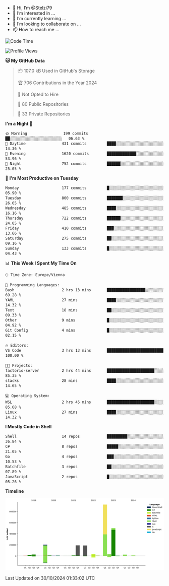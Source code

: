 - 👋 Hi, I’m @Stelzi79
- 👀 I’m interested in ...
- 🌱 I’m currently learning ...
- 💞️ I’m looking to collaborate on ...
- 📫 How to reach me ...

<!--START_SECTION:waka-->
![Code Time](http://img.shields.io/badge/Code%20Time-1%2C098%20hrs%2017%20mins-blue)

![Profile Views](http://img.shields.io/badge/Profile%20Views-0-blue)

**🐱 My GitHub Data** 

> 📦 107.0 kB Used in GitHub's Storage 
 > 
> 🏆 706 Contributions in the Year 2024
 > 
> 🚫 Not Opted to Hire
 > 
> 📜 80 Public Repositories 
 > 
> 🔑 33 Private Repositories 
 > 
**I'm a Night 🦉** 

```text
🌞 Morning                199 commits         ██░░░░░░░░░░░░░░░░░░░░░░░   06.63 % 
🌆 Daytime                431 commits         ████░░░░░░░░░░░░░░░░░░░░░   14.36 % 
🌃 Evening                1620 commits        █████████████░░░░░░░░░░░░   53.96 % 
🌙 Night                  752 commits         ██████░░░░░░░░░░░░░░░░░░░   25.05 % 
```
📅 **I'm Most Productive on Tuesday** 

```text
Monday                   177 commits         █░░░░░░░░░░░░░░░░░░░░░░░░   05.90 % 
Tuesday                  800 commits         ███████░░░░░░░░░░░░░░░░░░   26.65 % 
Wednesday                485 commits         ████░░░░░░░░░░░░░░░░░░░░░   16.16 % 
Thursday                 722 commits         ██████░░░░░░░░░░░░░░░░░░░   24.05 % 
Friday                   410 commits         ███░░░░░░░░░░░░░░░░░░░░░░   13.66 % 
Saturday                 275 commits         ██░░░░░░░░░░░░░░░░░░░░░░░   09.16 % 
Sunday                   133 commits         █░░░░░░░░░░░░░░░░░░░░░░░░   04.43 % 
```


📊 **This Week I Spent My Time On** 

```text
🕑︎ Time Zone: Europe/Vienna

💬 Programming Languages: 
Bash                     2 hrs 13 mins       █████████████████░░░░░░░░   69.28 % 
YAML                     27 mins             ████░░░░░░░░░░░░░░░░░░░░░   14.32 % 
Text                     18 mins             ██░░░░░░░░░░░░░░░░░░░░░░░   09.33 % 
Other                    9 mins              █░░░░░░░░░░░░░░░░░░░░░░░░   04.92 % 
Git Config               4 mins              █░░░░░░░░░░░░░░░░░░░░░░░░   02.15 % 

🔥 Editors: 
VS Code                  3 hrs 13 mins       █████████████████████████   100.00 % 

🐱‍💻 Projects: 
factorio-server          2 hrs 44 mins       █████████████████████░░░░   85.35 % 
stacks                   28 mins             ████░░░░░░░░░░░░░░░░░░░░░   14.65 % 

💻 Operating System: 
WSL                      2 hrs 45 mins       █████████████████████░░░░   85.68 % 
Linux                    27 mins             ████░░░░░░░░░░░░░░░░░░░░░   14.32 % 
```

**I Mostly Code in Shell** 

```text
Shell                    14 repos            █████████░░░░░░░░░░░░░░░░   36.84 % 
C#                       8 repos             █████░░░░░░░░░░░░░░░░░░░░   21.05 % 
Go                       4 repos             ███░░░░░░░░░░░░░░░░░░░░░░   10.53 % 
Batchfile                3 repos             ██░░░░░░░░░░░░░░░░░░░░░░░   07.89 % 
JavaScript               2 repos             █░░░░░░░░░░░░░░░░░░░░░░░░   05.26 % 
```



**Timeline**

![Lines of Code chart](https://raw.githubusercontent.com/Stelzi79/Stelzi79/main/assets/bar_graph.png)


 Last Updated on 30/10/2024 01:33:02 UTC
<!--END_SECTION:waka-->

<!---
Stelzi79/Stelzi79 is a ✨ special ✨ repository because its `README.md` (this file) appears on your GitHub profile.
You can click the Preview link to take a look at your changes.
--->
